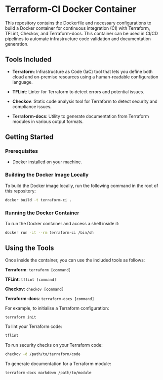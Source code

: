 # Terraform-CI Docker Container

This repository contains the Dockerfile and necessary configurations to build a Docker container for continuous integration (CI) with Terraform, TFLint, Checkov, and Terraform-docs. This container can be used in CI/CD pipelines to automate infrastructure code validation and documentation generation.
## Tools Included

- **Terraform**: Infrastructure as Code (IaC) tool that lets you define both cloud and on-premise resources using a human-readable configuration language.

- **TFLint**: Linter for Terraform to detect errors and potential issues.

- **Checkov**: Static code analysis tool for Terraform to detect security and compliance issues.

- **Terraform-docs**: Utility to generate documentation from Terraform modules in various output formats.

## Getting Started

### Prerequisites

- Docker installed on your machine.
### Building the Docker Image Locally

To build the Docker image locally, run the following command in the root of this repository:

```sh
docker build -t terraform-ci .
```

### Running the Docker Container

To run the Docker container and access a shell inside it:

```sh
docker run -it --rm terraform-ci /bin/sh
```

## Using the Tools

Once inside the container, you can use the included tools as follows:

**Terraform**: `terraform [command]`

**TFLint**: `tflint [command]`

**Checkov**: `checkov [command]`

**Terraform-docs**: `terraform-docs [command]`

For example, to initialise a Terraform configuration:
```sh
terraform init
```

To lint your Terraform code:
```sh
tflint
```

To run security checks on your Terraform code:
```sh
checkov -d /path/to/terraform/code
```

To generate documentation for a Terraform module:
```sh
terraform-docs markdown /path/to/module
```
